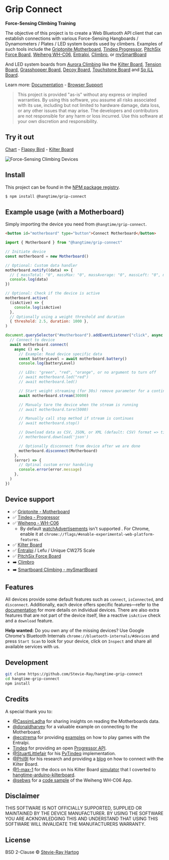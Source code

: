 # Grip Connect

**Force-Sensing Climbing Training**

The objective of this project is to create a Web Bluetooth API client that can establish connections with various
Force-Sensing Hangboards / Dynamometers / Plates / LED system boards used by climbers. Examples of such tools include
the [Griptonite Motherboard](https://griptonite.io/shop/motherboard/),
[Tindeq Progressor](https://tindeq.com/product/progressor/),
[PitchSix Force Board](https://pitchsix.com/products/force-board-portable),
[Weiheng WH-C06](https://weihengmanufacturer.com/products/wh-c06-bluetooth-300kg-hanging-scale/),
[Entralpi](https://entralpi.com/), [Climbro](https://climbro.com/), or
[mySmartBoard](https://www.smartboard-climbing.com/)

And LED system boards from [Aurora Climbing](https://auroraclimbing.com/) like the
[Kilter Board](https://settercloset.com/pages/the-kilter-board),
[Tension Board](https://tensionclimbing.com/product/tension-board-2/),
[Grasshopper Board](https://grasshopperclimbing.com/products/),
[Decoy Board](https://decoy-holds.com/pages/decoy-board), [Touchstone Board](https://touchstoneboardapp.com/) and
[So iLL Board](https://apps.apple.com/us/app/so-ill-board/id1358056082).

Learn more: [Documentation](https://stevie-ray.github.io/hangtime-grip-connect/) -
[Browser Support](https://caniuse.com/web-bluetooth)

> This project is provided "as-is" without any express or implied warranties. By using this software, you assume all
> risks associated with its use, including but not limited to hardware damage, data loss, or any other issues that may
> arise. The developers and contributors are not responsible for any harm or loss incurred. Use this software at your
> own discretion and responsibility.

## Try it out

[Chart](https://grip-connect.vercel.app/) - [Flappy Bird](https://grip-connect-flappy-bird.vercel.app/) -
[Kilter Board](https://grip-connect-kilter-board.vercel.app/?route=p1083r15p1117r15p1164r12p1185r12p1233r13p1282r13p1303r13p1372r13p1392r14p1505r15)

![Force-Sensing Climbing Devices](https://github.com/user-attachments/assets/c1a8ef3b-8d94-47b6-84a6-f73893e948d6)

## Install

This project can be found in the [NPM package registry](https://www.npmjs.com/package/@hangtime/grip-connect).

```sh [npm]
$ npm install @hangtime/grip-connect
```

## Example usage (with a Motherboard)

Simply importing the device you need from `@hangtime/grip-connect`.

```html
<button id="motherboard" type="button">Connect Motherboard</button>
```

```js
import { Motherboard } from "@hangtime/grip-connect"

// Initiate device
const motherboard = new Motherboard()

// Optional: Custom data handler
motherboard.notify((data) => {
  // { massTotal: "0", massMax: "0", massAverage: "0", massLeft: "0", massCenter: "0", massRight: "0" }
  console.log(data)
})

// Optional: Check if the device is active
motherboard.active(
  (isActive) => {
    console.log(isActive)
  },
  // Optionally using a weight threshold and duration
  { threshold: 2.5, duration: 1000 },
)

document.querySelector("#motherboard").addEventListener("click", async () => {
  // Connect to device
  await motherboard.connect(
    async () => {
      // Example: Read device specific data
      const batteryLevel = await motherboard.battery()
      console.log(batteryLevel)

      // LEDs: "green", "red", "orange", or no argument to turn off
      // await motherboard.led("red")
      // await motherboard.led()

      // Start weight streaming (for 30s) remove parameter for a continues stream
      await motherboard.stream(30000)

      // Manualy tare the device when the stream is running
      // await motherboard.tare(5000)

      // Manually call stop method if stream is continues
      // await motherboard.stop()

      // Download data as CSV, JSON, or XML (default: CSV) format => timestamp, frame, battery, samples, masses
      // motherboard.download('json')

      // Optionally disconnect from device after we are done
      motherboard.disconnect(Motherboard)
    },
    (error) => {
      // Optinal custom error handeling
      console.error(error.message)
    },
  )
})
```

## Device support

- ✅ [Griptonite - Motherboard](https://stevie-ray.github.io/hangtime-grip-connect/devices/motherboard.html)
- ✅ [Tindeq - Progressor](https://stevie-ray.github.io/hangtime-grip-connect/devices/progressor.html)
- ✅ [Weiheng - WH-C06](https://stevie-ray.github.io/hangtime-grip-connect/devices/wh-c06.html)
  - By default [watchAdvertisements](https://chromestatus.com/feature/5180688812736512) isn't supported . For Chrome,
    enable it at `chrome://flags/#enable-experimental-web-platform-features`.
- ✅ [Kilter Board](https://stevie-ray.github.io/hangtime-grip-connect/devices/kilterboard.html)
- ✅ [Entralpi](https://stevie-ray.github.io/hangtime-grip-connect/devices/entralpi.html) / Lefu / Unique CW275 Scale
- ✅ [PitchSix Force Board](https://stevie-ray.github.io/hangtime-grip-connect/devices/forceboard.html)
- ➡️ [Climbro](https://stevie-ray.github.io/hangtime-grip-connect/devices/climbro.html)
- ➡️ [Smartboard Climbing - mySmartBoard](https://stevie-ray.github.io/hangtime-grip-connect/devices/mysmartboard.html)

## Features

All devices provide some default features such as `connect`, `isConnected`, and `disconnect`. Additionally, each device
offers specific features—refer to the [documentation](https://stevie-ray.github.io/hangtime-grip-connect/devices/) for
more details on individual devices. There are also extra features that are not part of the device itself, like a
reactive `isActive` check and a `download` feature.

**Help wanted:** Do you own any of the missing devices? Use Google Chrome's Bluetooth Internals
`chrome://bluetooth-internals/#devices` and press `Start Scan` to look for your device, click on `Inspect` and share all
available services with us.

## Development

```bash
git clone https://github.com/Stevie-Ray/hangtime-grip-connect
cd hangtime-grip-connect
npm install
```

## Credits

A special thank you to:

- [@CassimLadha](https://github.com/CassimLadha) for sharing insights on reading the Motherboards data.
- [@donaldharvey](https://github.com/donaldharvey) for a valuable example on connecting to the Motherboard.
- [@ecstrema](https://github.com/ecstrema) for providing [examples](https://github.com/ecstrema/entralpi-games) on how
  to play games with the Entralpi.
- [Tindeq](https://tindeq.com/) for providing an open [Progressor API](https://tindeq.com/progressor_api/).
- [@StuartLittlefair](https://github.com/StuartLittlefair) for his
  [PyTindeq](https://github.com/StuartLittlefair/PyTindeq) implementation.
- [@Phil9l](https://github.com/phil9l) for his research and providing a [blog](https://bazun.me/blog/kiterboard/) on how
  to connect with the Kilter Board.
- [@1-max-1](https://github.com/1-max-1) for the docs on his Kilter Board
  [simulator](https://github.com/1-max-1/fake_kilter_board) that I coverted to
  [hangtime-arduino-kilterboard](https://github.com/Stevie-Ray/hangtime-arduino-kilterboard).
- [@sebws](https://github.com/sebws) for a [code sample](https://github.com/sebws/Crane) of the Weiheng WH-C06 App.

## Disclaimer

THIS SOFTWARE IS NOT OFFICIALLY SUPPORTED, SUPPLIED OR MAINTAINED BY THE DEVICE MANUFACTURER. BY USING THE SOFTWARE YOU
ARE ACKNOWLEDGING THIS AND UNDERSTAND THAT USING THIS SOFTWARE WILL INVALIDATE THE MANUFACTURERS WARRANTY.

## License

BSD 2-Clause © [Stevie-Ray Hartog](https://github.com/Stevie-Ray)
